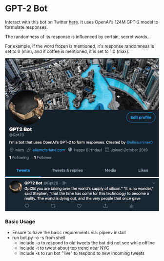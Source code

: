 # GPT-2 Bot
Interact with this bot on Twitter [here](https://twitter.com/Gpt2B). It uses OpenAI's 124M GPT-2 model to formulate responses.

The randomness of its response is influenced by certain, secret words...

For example, if the word frozen is mentioned, it's response randomness is set to 0 (min), and if coffee is mentioned, it is set to 1.0 (max).

![Alt_text](screenshots/gpt2botscreenshot.png)
![Alt_text](screenshots/gpt2bottweetsceenshot.png)

### Basic Usage
* Ensure to have the basic requirements via: pipenv install
* run bot.py -o -s from shell
    * include -o to respond to old tweets the bot did not see while offline 
    * include -t to tweet about top trend near NYC
    * include -s to run bot "live" to respond to new incoming tweets

